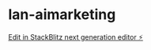 # lan-aimarketing

[Edit in StackBlitz next generation editor ⚡️](https://stackblitz.com/~/github.com/alokrajshahi04/lan-aimarketing)